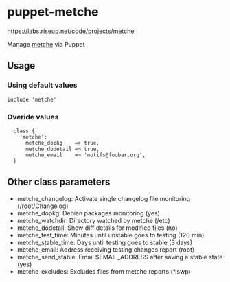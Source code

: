 # puppet-metche
https://labs.riseup.net/code/projects/metche

Manage [metche](https://labs.riseup.net/code/projects/metche) via Puppet

## Usage

### Using default values
```
include 'metche'
```

### Overide values
```
  class {
    'metche':
      metche_dopkg    => true,
      metche_dodetail => true,
      metche_email    => 'notifs@foobar.org',
  }
```

## Other class parameters

* metche\_changelog: Activate single changelog file monitoring (/root/Changelog)
* metche\_dopkg: Debian packages monitoring (yes)
* metche\_watchdir: Directory watched by metche (/etc)
* metche\_dodetail: Show diff details for modified files (no)
* metche\_test\_time: Minutes until unstable goes to testing (120 min)
* metche\_stable\_time: Days until testing goes to stable (3 days)
* metche\_email: Address receiving testing changes report (root)
* metche\_send\_stable: Email $EMAIL\_ADDRESS after saving a stable state (yes)
* metche\_excludes: Excludes files from metche reports (\*.swp)
